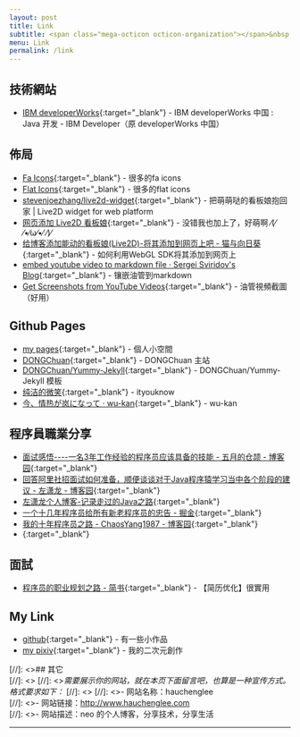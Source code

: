```yaml
---
layout: post
title: Link
subtitle: <span class="mega-octicon octicon-organization"></span>&nbsp;&nbsp; Resource Link
menu: Link
permalink: /link
---
```


## 技術網站

- [IBM developerWorks](https://www.ibm.com/developerworks/cn/java/){:target="_blank"} - IBM developerWorks 中国 : Java 开发 - IBM Developer（原 developerWorks 中国）

## 佈局

- [Fa Icons](http://www.fontawesome.com.cn/faicons/){:target="_blank"} - 很多的fa icons
- [Flat Icons](https://www.flaticon.com/){:target="_blank"} - 很多的flat icons
- [stevenjoezhang/live2d-widget](https://github.com/stevenjoezhang/live2d-widget){:target="_blank"} - 把萌萌哒的看板娘抱回家 \| Live2D widget for web platform
- [网页添加 Live2D 看板娘](https://www.fghrsh.net/post/123.html){:target="_blank"} - 没错我也加上了，好萌啊  ⁄(⁄ ⁄•⁄ω⁄•⁄ ⁄)⁄ 
- [给博客添加能动的看板娘(Live2D)-将其添加到网页上吧 - 猫与向日葵](https://imjad.cn/archives/lab/add-dynamic-poster-girl-with-live2d-to-your-blog-02){:target="_blank"} - 如何利用WebGL SDK将其添加到网页上
- [embed youtube video to markdown file · Sergei Sviridov's Blog](http://sviridovserg.com/2017/05/22/embed-youtube-to-markdown/){:target="_blank"} - 镶嵌油管到markdown
- [Get Screenshots from YouTube Videos](http://youtubescreenshot.com/){:target="_blank"} - 油管視頻截圖（好用）

## Github Pages

- [my pages](http://www.hauchenglee.com/){:target="_blank"} - 個人小空間
- [DONGChuan](https://github.com/DONGChuan/DONGChuan.github.io){:target="_blank"} - DONGChuan 主站
- [DONGChuan/Yummy-Jekyll](https://github.com/DONGChuan/Yummy-Jekyll){:target="_blank"} - DONGChuan/Yummy-Jekyll 模板
- [纯洁的微笑](http://www.ityouknow.com/){:target="_blank"} - ityouknow
- [今、情热が岚になって · wu-kan](https://wu-kan.github.io/){:target="_blank"} - wu-kan

## 程序員職業分享

- [面试感悟----一名3年工作经验的程序员应该具备的技能 - 五月的仓颉 - 博客园](https://www.cnblogs.com/xrq730/p/5260294.html){:target="_blank"}
- [回答阿里社招面试如何准备，顺便谈谈对于Java程序猿学习当中各个阶段的建议 - 左潇龙 - 博客园](https://www.cnblogs.com/zuoxiaolong/p/life51.html){:target="_blank"}
- [左潇龙个人博客-记录走过的Java之路](http://www.zuoxiaolong.com/){:target="_blank"}
- [一个十几年程序员给所有新老程序员的忠告 - 掘金](https://juejin.im/post/5a30f52451882559e225a654){:target="_blank"}
- [我的十年程序员之路 - ChaosYang1987 - 博客园](https://www.cnblogs.com/chaosyang/p/10924248.html){:target="_blank"}
- [](){:target="_blank"}

## 面試

- [程序员的职业规划之路 - 简书](https://www.jianshu.com/p/7af47a140dc2){:target="_blank"} - 【简历优化】很實用

## My Link

- [github](https://github.com/hauchenglee){:target="_blank"} - 有一些小作品
- [my pixiv](https://www.pixiv.net/member.php?id=18488925){:target="_blank"} - 我的二次元創作

[//]: <>## 其它  
[//]: <>
[//]: <>*需要展示你的网站，就在本页下面留言吧，也算是一种宣传方式。格式要求如下：*
[//]: <>
[//]: <>- 网站名称：hauchenglee  
[//]: <>- 网站链接：http://www.hauchenglee.com  
[//]: <>- 网站描述：neo 的个人博客，分享技术，分享生活  

---